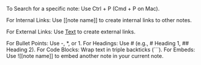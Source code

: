 To Search for a specific note: Use Ctrl + P (Cmd + P on Mac).

For Internal Links: Use [[note name]] to create internal links to other notes.

For External Links: Use [Text](URL) to create external links.

For Bullet Points: Use -, *, or 1.
For Headings: Use # (e.g., # Heading 1, ## Heading 2).
For Code Blocks: Wrap text in triple backticks (```).
For Embeds: Use ![[note name]] to embed another note in your current note.

